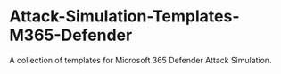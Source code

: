 # Attack-Simulation-Templates-M365-Defender
A collection of templates for Microsoft 365 Defender Attack Simulation. 
